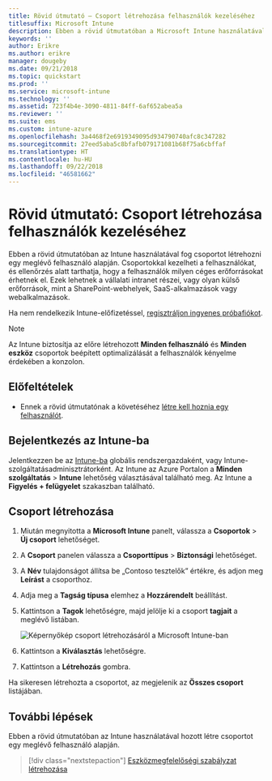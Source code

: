 ```yaml
---
title: Rövid útmutató – Csoport létrehozása felhasználók kezeléséhez
titlesuffix: Microsoft Intune
description: Ebben a rövid útmutatóban a Microsoft Intune használatával fog csoportot létrehozni meglévő felhasználók alapján.
keywords: ''
author: Erikre
ms.author: erikre
manager: dougeby
ms.date: 09/21/2018
ms.topic: quickstart
ms.prod: ''
ms.service: microsoft-intune
ms.technology: ''
ms.assetid: 723f4b4e-3090-4811-84ff-6af652abea5a
ms.reviewer: ''
ms.suite: ems
ms.custom: intune-azure
ms.openlocfilehash: 3a4468f2e6919349095d934790740afc8c347282
ms.sourcegitcommit: 27eed5aba5c8bfafb079171081b68f75a6cbffaf
ms.translationtype: HT
ms.contentlocale: hu-HU
ms.lasthandoff: 09/22/2018
ms.locfileid: "46581662"
---
```

# <a name="quickstart-create-a-group-to-manage-users"></a>Rövid útmutató: Csoport létrehozása felhasználók kezeléséhez

Ebben a rövid útmutatóban az Intune használatával fog csoportot létrehozni egy meglévő felhasználó alapján. Csoportokkal kezelheti a felhasználókat, és ellenőrzés alatt tarthatja, hogy a felhasználók milyen céges erőforrásokat érhetnek el. Ezek lehetnek a vállalati intranet részei, vagy olyan külső erőforrások, mint a SharePoint-webhelyek, SaaS-alkalmazások vagy webalkalmazások.

Ha nem rendelkezik Intune-előfizetéssel, [regisztráljon ingyenes próbafiókot](free-trial-sign-up.md).

>[!NOTE]
>Az Intune biztosítja az előre létrehozott **Minden felhasználó** és **Minden eszköz** csoportok beépített optimalizálását a felhasználók kényelme érdekében a konzolon.

## <a name="prerequisites"></a>Előfeltételek

- Ennek a rövid útmutatónak a követéséhez [létre kell hoznia egy felhasználót](quickstart-create-user.md).

## <a name="sign-in-to-intune"></a>Bejelentkezés az Intune-ba

Jelentkezzen be az [Intune-ba](https://aka.ms/intuneportal) globális rendszergazdaként, vagy Intune-szolgáltatásadminisztrátorként. Az Intune az Azure Portalon a **Minden szolgáltatás** > **Intune** lehetőség választásával található meg. Az Intune a **Figyelés + felügyelet** szakaszban található.

## <a name="create-a-group"></a>Csoport létrehozása
1. Miután megnyitotta a **Microsoft Intune** panelt, válassza a **Csoportok** > **Új csoport** lehetőséget.
2. A **Csoport** panelen válassza a **Csoporttípus** > **Biztonsági** lehetőséget.
3. A **Név** tulajdonságot állítsa be „Contoso tesztelők” értékre, és adjon meg **Leírást** a csoporthoz.
4. Adja meg a **Tagság típusa** elemhez a **Hozzárendelt** beállítást. 
5. Kattintson a **Tagok** lehetőségre, majd jelölje ki a csoport **tagjait** a meglévő listában.

    ![Képernyőkép csoport létrehozásáról a Microsoft Intune-ban](./media/quickstart-use-groups-01.png)

6. Kattintson a **Kiválasztás** lehetőségre.
7. Kattintson a **Létrehozás** gombra.

Ha sikeresen létrehozta a csoportot, az megjelenik az **Összes csoport** listájában. 

## <a name="next-steps"></a>További lépések

Ebben a rövid útmutatóban az Intune használatával hozott létre csoportot egy meglévő felhasználó alapján.

> [!div class="nextstepaction"]
> [Eszközmegfelelőségi szabályzat létrehozása](quickstart-create-policy.md)
